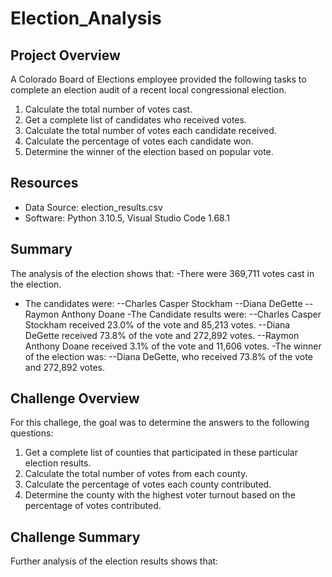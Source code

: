 # Election_Analysis

## Project Overview
A Colorado Board of Elections employee provided the following tasks to complete an election audit of a recent local congressional election.

1. Calculate the total number of votes cast.
2. Get a complete list of candidates who received votes.
3. Calculate the total number of votes each candidate received.
4. Calculate the percentage of votes each candidate won.
5. Determine the winner of the election based on popular vote.

## Resources
- Data Source: election_results.csv
- Software: Python 3.10.5,  Visual Studio Code 1.68.1

## Summary
The analysis of the election shows that:
-There were 369,711 votes cast in the election.
- The candidates were:
  --Charles Casper Stockham
  --Diana DeGette
  --Raymon Anthony Doane
-The Candidate results were:
  --Charles Casper Stockham received 23.0% of the vote and 85,213 votes.
  --Diana DeGette received 73.8% of the vote and 272,892 votes.
  --Raymon Anthony Doane received 3.1% of the vote and 11,606 votes.
-The winner of the election was:
  --Diana DeGette, who received 73.8% of the vote and 272,892 votes.
  
## Challenge Overview
For this challege, the goal was to determine the answers to the following questions:

1. Get a complete list of counties that participated in these particular election results.
2. Calculate the total number of votes from each county.
3. Calculate the percentage of votes each county contributed.
4. Determine the county with the highest voter turnout based on the percentage of votes contributed.

## Challenge Summary
Further analysis of the election results shows that:
